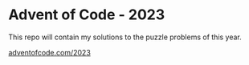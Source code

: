 # Advent of Code - 2023

This repo will contain my solutions to the puzzle problems of this year.

[adventofcode.com/2023](https://adventofcode.com/2023)
